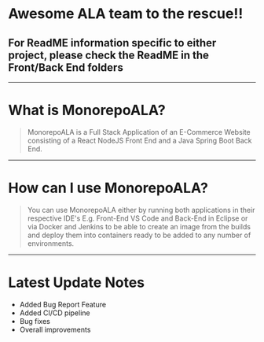 # Awesome ALA team to the rescue!!

## For ReadME information specific to either project, please check the ReadME in the Front/Back End folders

---

# What is MonorepoALA?

> MonorepoALA is a Full Stack Application of an E-Commerce Website consisting of a React NodeJS Front End and a Java Spring Boot Back End.


---
# How can I use MonorepoALA?

> You can use MonorepoALA either by running both applications in their respective IDE's E.g. Front-End VS Code and Back-End in Eclipse or via Docker and Jenkins to be able to create an image from the builds and deploy them into containers ready to be added to any number of environments.


---
# Latest Update Notes

- Added Bug Report Feature
- Added CI/CD pipeline
- Bug fixes
- Overall improvements
